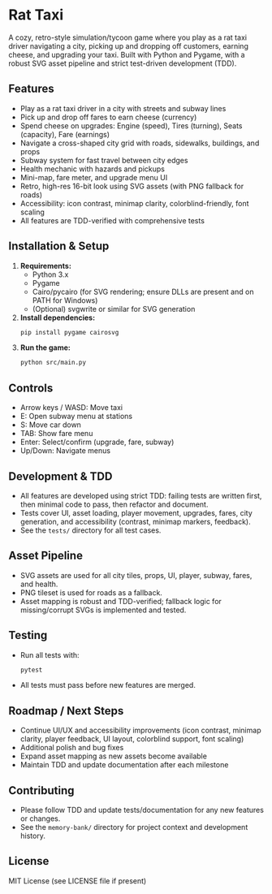 # Rat Taxi

A cozy, retro-style simulation/tycoon game where you play as a rat taxi driver navigating a city, picking up and dropping off customers, earning cheese, and upgrading your taxi. Built with Python and Pygame, with a robust SVG asset pipeline and strict test-driven development (TDD).

## Features
- Play as a rat taxi driver in a city with streets and subway lines
- Pick up and drop off fares to earn cheese (currency)
- Spend cheese on upgrades: Engine (speed), Tires (turning), Seats (capacity), Fare (earnings)
- Navigate a cross-shaped city grid with roads, sidewalks, buildings, and props
- Subway system for fast travel between city edges
- Health mechanic with hazards and pickups
- Mini-map, fare meter, and upgrade menu UI
- Retro, high-res 16-bit look using SVG assets (with PNG fallback for roads)
- Accessibility: icon contrast, minimap clarity, colorblind-friendly, font scaling
- All features are TDD-verified with comprehensive tests

## Installation & Setup
1. **Requirements:**
   - Python 3.x
   - Pygame
   - Cairo/pycairo (for SVG rendering; ensure DLLs are present and on PATH for Windows)
   - (Optional) svgwrite or similar for SVG generation
2. **Install dependencies:**
   ```sh
   pip install pygame cairosvg
   ```
3. **Run the game:**
   ```sh
   python src/main.py
   ```

## Controls
- Arrow keys / WASD: Move taxi
- E: Open subway menu at stations
- S: Move car down
- TAB: Show fare menu
- Enter: Select/confirm (upgrade, fare, subway)
- Up/Down: Navigate menus

## Development & TDD
- All features are developed using strict TDD: failing tests are written first, then minimal code to pass, then refactor and document.
- Tests cover UI, asset loading, player movement, upgrades, fares, city generation, and accessibility (contrast, minimap markers, feedback).
- See the `tests/` directory for all test cases.

## Asset Pipeline
- SVG assets are used for all city tiles, props, UI, player, subway, fares, and health.
- PNG tileset is used for roads as a fallback.
- Asset mapping is robust and TDD-verified; fallback logic for missing/corrupt SVGs is implemented and tested.

## Testing
- Run all tests with:
   ```sh
   pytest
   ```
- All tests must pass before new features are merged.

## Roadmap / Next Steps
- Continue UI/UX and accessibility improvements (icon contrast, minimap clarity, player feedback, UI layout, colorblind support, font scaling)
- Additional polish and bug fixes
- Expand asset mapping as new assets become available
- Maintain TDD and update documentation after each milestone

## Contributing
- Please follow TDD and update tests/documentation for any new features or changes.
- See the `memory-bank/` directory for project context and development history.

## License
MIT License (see LICENSE file if present)
